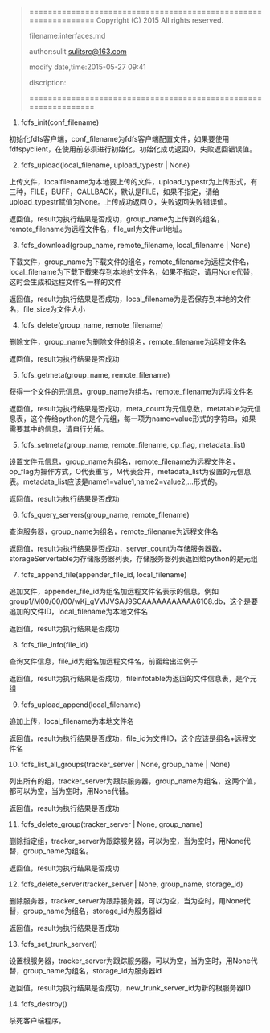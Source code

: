 > ================================================================
>    Copyright (C) 2015 All rights reserved.
>
>    filename:interfaces.md
>
>    author:sulit sulitsrc@163.com
>
>    modify date,time:2015-05-27 09:41
>
>    discription:
>
> ================================================================

1. fdfs_init(conf_filename)

  初始化fdfs客户端，conf_filename为fdfs客户端配置文件，如果要使用fdfspyclient，在使用前必须进行初始化，初始化成功返回0，失败返回错误值。

2. fdfs_upload(local_filename, upload_typestr | None)

  上传文件，localfilename为本地要上传的文件，upload_typestr为上传形式，有三种，FILE，BUFF，CALLBACK，默认是FILE，如果不指定，请给upload_typestr赋值为None。上传成功返回０，失败返回失败错误值。

  返回值，result为执行结果是否成功，group_name为上传到的组名，remote_filename为远程文件名，file_url为文件url地址。

3. fdfs_download(group_name, remote_filename, local_filename | None)

  下载文件，group_name为下载文件的组名，remote_filename为远程文件名，local_filename为下载下载来存到本地的文件名，如果不指定，请用None代替，这时会生成和远程文件名一样的文件

  返回值，result为执行结果是否成功，local_filename为是否保存到本地的文件名，file_size为文件大小

4. fdfs_delete(group_name, remote_filename)

  删除文件，group_name为删除文件的组名，remote_filename为远程文件名

  返回值，result为执行结果是否成功

5. fdfs_getmeta(group_name, remote_filename)

  获得一个文件的元信息，group_name为组名，remote_filename为远程文件名

  返回值，result为执行结果是否成功，meta_count为元信息数，metatable为元信息表，这个传给python的是个元组，每一项为name=value形式的字符串，如果需要其中的信息，请自行分解。


5. fdfs_setmeta(group_name, remote_filename, op_flag, metadata_list)

  设置文件元信息，group_name为组名，remote_filename为远程文件名，op_flag为操作方式，O代表重写，M代表合并，metadata_list为设置的元信息表。metadata_list应该是name1=value1,name2=value2,...形式的。

  返回值，result为执行结果是否成功

6. fdfs_query_servers(group_name, remote_filename)

  查询服务器，group_name为组名，remote_filename为远程文件名

  返回值，result为执行结果是否成功，server_count为存储服务器数，storageServertable为存储服务器列表，存储服务器列表返回给python的是元组

7. fdfs_append_file(appender_file_id, local_filename)

  追加文件，appender_file_id为组名加远程文件名表示的信息，例如group1/M00/00/00/wKj_gVVlJVSAJ9SCAAAAAAAAAAA6108.db，这个是要追加的文件ID，local_filename为本地文件名

  返回值，result为执行结果是否成功

8. fdfs_file_info(file_id)

  查询文件信息，file_id为组名加远程文件名，前面给出过例子

  返回值，result为执行结果是否成功，fileinfotable为返回的文件信息表，是个元组

9. fdfs_upload_append(local_filename)

  追加上传，local_filename为本地文件名

  返回值，result为执行结果是否成功，file_id为文件ID，这个应该是组名+远程文件名

10. fdfs_list_all_groups(tracker_server | None, group_name | None)

  列出所有的组，tracker_server为跟踪服务器，group_name为组名，这两个值，都可以为空，当为空时，用None代替。

  返回值，result为执行结果是否成功

11. fdfs_delete_group(tracker_server | None, group_name)

  删除指定组，tracker_server为跟踪服务器，可以为空，当为空时，用None代替，group_name为组名。

  返回值，result为执行结果是否成功

12. fdfs_delete_server(tracker_server | None, group_name, storage_id)

  删除服务器，tracker_server为跟踪服务器，可以为空，当为空时，用None代替，group_name为组名，storage_id为服务器id

  返回值，result为执行结果是否成功

13. fdfs_set_trunk_server()

  设置根服务器，tracker_server为跟踪服务器，可以为空，当为空时，用None代替，group_name为组名，storage_id为服务器id

  返回值，result为执行结果是否成功，new_trunk_server_id为新的根服务器ID

14. fdfs_destroy()

  杀死客户端程序。
